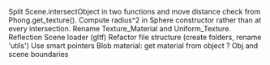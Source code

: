 Split Scene.intersectObject in two functions and move distance check from Phong.get_texture().
Compute radius^2 in Sphere constructor rather than at every intersection.
Rename Texture_Material and Uniform_Texture.
Reflection
Scene loader (gltf)
Refactor file structure (create folders, rename 'utils')
Use smart pointers
Blob material: get material from object ?
Obj and scene boundaries